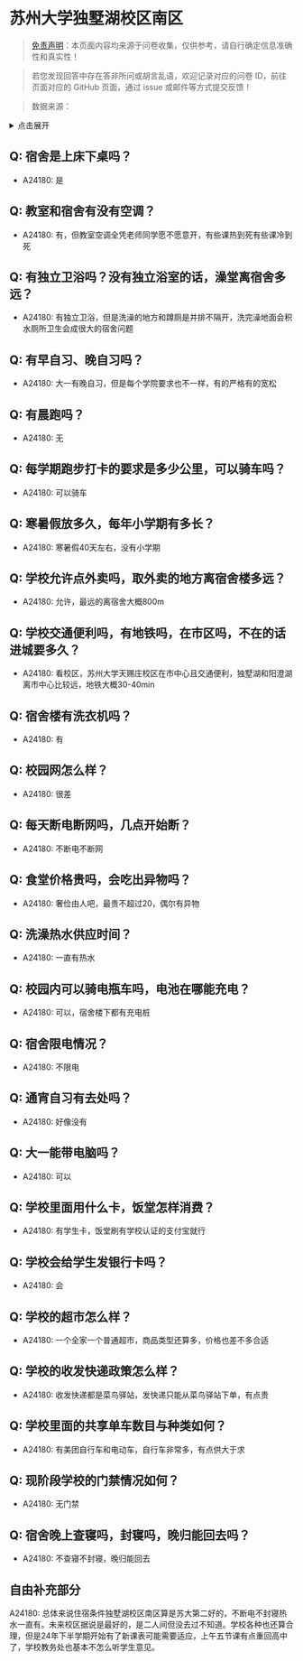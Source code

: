 # 苏州大学独墅湖校区南区

> [免责声明](https://colleges.chat/#_3)：本页面内容均来源于问卷收集，仅供参考，请自行确定信息准确性和真实性！

> 若您发现回答中存在答非所问或胡言乱语，欢迎记录对应的问卷 ID，前往页面对应的 GitHub 页面，通过 issue 或邮件等方式提交反馈！

> 数据来源：

<details><summary>点击展开</summary>
<ul>
<li>A24180: 匿名 (2024 年 06 月)</li>
</ul>
</details>

## Q: 宿舍是上床下桌吗？

- A24180: 是

## Q: 教室和宿舍有没有空调？

- A24180: 有，但教室空调全凭老师同学愿不愿意开，有些课热到死有些课冷到死

## Q: 有独立卫浴吗？没有独立浴室的话，澡堂离宿舍多远？

- A24180: 有独立卫浴，但是洗澡的地方和蹲厕是并排不隔开，洗完澡地面会积水厕所卫生会成很大的宿舍问题

## Q: 有早自习、晚自习吗？

- A24180: 大一有晚自习，但是每个学院要求也不一样，有的严格有的宽松

## Q: 有晨跑吗？

- A24180: 无

## Q: 每学期跑步打卡的要求是多少公里，可以骑车吗？

- A24180: 可以骑车

## Q: 寒暑假放多久，每年小学期有多长？

- A24180: 寒暑假40天左右，没有小学期

## Q: 学校允许点外卖吗，取外卖的地方离宿舍楼多远？

- A24180: 允许，最远的离宿舍大概800m

## Q: 学校交通便利吗，有地铁吗，在市区吗，不在的话进城要多久？

- A24180: 看校区，苏州大学天赐庄校区在市中心且交通便利，独墅湖和阳澄湖离市中心比较远，地铁大概30-40min

## Q: 宿舍楼有洗衣机吗？

- A24180: 有

## Q: 校园网怎么样？

- A24180: 很差

## Q: 每天断电断网吗，几点开始断？

- A24180: 不断电不断网

## Q: 食堂价格贵吗，会吃出异物吗？

- A24180: 奢俭由人吧，最贵不超过20，偶尔有异物

## Q: 洗澡热水供应时间？

- A24180: 一直有热水

## Q: 校园内可以骑电瓶车吗，电池在哪能充电？

- A24180: 可以，宿舍楼下都有充电桩

## Q: 宿舍限电情况？

- A24180: 不限电

## Q: 通宵自习有去处吗？

- A24180: 好像没有

## Q: 大一能带电脑吗？

- A24180: 可以

## Q: 学校里面用什么卡，饭堂怎样消费？

- A24180: 有学生卡，饭堂刷有学校认证的支付宝就行

## Q: 学校会给学生发银行卡吗？

- A24180: 会

## Q: 学校的超市怎么样？

- A24180: 一个全家一个普通超市，商品类型还算多，价格也差不多合适

## Q: 学校的收发快递政策怎么样？

- A24180: 收发快递都是菜鸟驿站，发快递只能从菜鸟驿站下单，有点贵

## Q: 学校里面的共享单车数目与种类如何？

- A24180: 有美团自行车和电动车，自行车非常多，有点供大于求

## Q: 现阶段学校的门禁情况如何？

- A24180: 无门禁

## Q: 宿舍晚上查寝吗，封寝吗，晚归能回去吗？

- A24180: 不查寝不封寝，晚归能回去

## 自由补充部分

A24180: 总体来说住宿条件独墅湖校区南区算是苏大第二好的，不断电不封寝热水一直有。未来校区据说是最好的，是二人间但没去过不知道。学校各种也还算合理，但是24年下半学期开始有了新课表可能需要适应，上午五节课有点重回高中了，学校教务处也基本不怎么听学生意见。